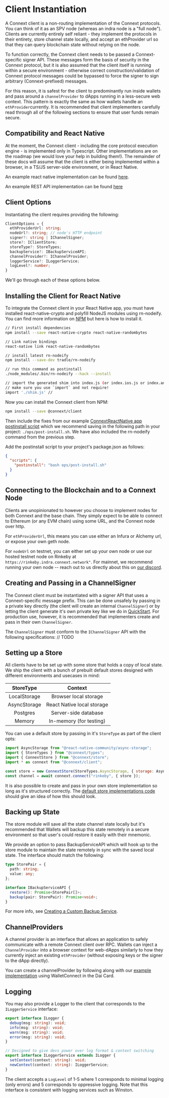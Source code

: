 # Client Instantiation

A Connext client is a non-routing implementation of the Connext protocols. You can think of it as an SPV node (whereas an indra node is a "full node"). Clients are currently entirely self reliant - they implement the protocols in their entirety, store channel state locally, and accept an ethProvider url so that they can query blockchain state without relying on the node.

To function correctly, the Connext client needs to be passed a Connext-specific signer API. These messages form the basis of security in the Connext protocol, but it is also assumed that the client itself is running within a secure environment - otherwise correct construction/validation of Connext protocol messages could be bypassed to force the signer to sign arbitrary (Connext-prefixed) messages.

For this reason, it is safest for the client to predominantly run inside wallets and pass around a `channelProvider` to dApps running in a less-secure web context. This pattern is exactly the same as how wallets handle an `ethProvider`currently. It is recommended that client implementers carefully read through all of the following sections to ensure that user funds remain secure.

## Compatibility and React Native

At the moment, the Connext client - including the core protocol execution engine - is implemented only in Typescript. Other implementations are on the roadmap (we would love your help in building them!). The remainder of these docs will assume that the client is either being implemented within a browser, in a TS/JS server-side environment, or in React Native.

An example react native implementation can be found [here](https://github.com/ConnextProject/ConnextReactNative).

An example REST API implementation can be found [here](https://github.com/ConnextProject/rest-api-client)

## Client Options

Instantiating the client requires providing the following:

```typescript
ClientOptions = {
  ethProviderUrl: string;
  nodeUrl?: string; // node's HTTP endpoint
  signer?: string | IChannelSigner;
  store?: IClientStore;
  storeType?: StoreTypes;
  backupService?: IBackupServiceAPI;
  channelProvider?: IChannelProvider;
  loggerService?: ILoggerService;
  logLevel?: number;
}
```

We'll go through each of these options below.

## Installing the Client for React Native

To integrate the Connext client in your React Native app, you must have installed react-native-crypto and polyfill NodeJS modules using rn-nodeify. You can find more information on [NPM](https://www.npmjs.com/package/react-native-crypto) but here is how to install it.

```sh
// First install dependencies
npm install --save react-native-crypto react-native-randombytes

// Link native bindings
react-native link react-native-randombytes

// install latest rn-nodeify
npm install --save-dev tradle/rn-nodeify

// run this command as postinstall
./node_modules/.bin/rn-nodeify --hack --install

// import the generated shim into index.js (or index.ios.js or index.android.js)
// make sure you use `import` and not require!
import './shim.js' //
```

Now you can install the Connext client from NPM:

```sh
npm install --save @connext/client
```

Then include the fixes from our example [ConnextReactNative app postinstall script](https://github.com/ConnextProject/ConnextReactNative/blob/master/ops/post-install.sh) which we recommend saving in the following path in your project: `./ops/post-install.sh`. We have also included the rn-nodeify command from the previous step.

Add the postinstall script to your project's package.json as follows:

```json
{
  "scripts": {
    "postinstall": "bash ops/post-install.sh"
  }
}
```

## Connecting to the Blockchain and to a Connext Node

Clients are unopinionated to however you choose to implement nodes for both Connext and the base chain. They simply expect to be able to connect to Ethereum (or any EVM chain) using some URL, and the Connext node over http.

For `ethProviderUrl`, this means you can use either an Infura or Alchemy url, or expose your own geth node.

For `nodeUrl` on testnet, you can either set up your own node or use our hosted testnet node on Rinkeby at `https://rinkeby.indra.connext.network"`. For mainnet, we recommend running your own node -- reach out to us directly about this on [our discord](https://discord.gg/VPVVFMd).

## Creating and Passing in a ChannelSigner

The Connext client must be instantiated with a signer API that uses a Connext-specific message prefix. This can be done unsafely by passing in a private key directly (the client will create an internal `ChannelSigner`) or by letting the client generate it's own private key like we do in [QuickStart](https://docs.connext.network/en/latest/user/quickStart.html). For production use, however, it is recommended that implementers create and pass in their own `ChannelSigner`.

The `ChannelSigner` must conform to the `IChannelSigner` API with the following specifications:
// TODO

## Setting up a Store

All clients have to be set up with some store that holds a copy of local state. We ship the client with a bunch of prebuilt default stores designed with different environments and usecases in mind:

|  StoreType   |          Context           |
| :----------: | :------------------------: |
| LocalStorage |   Browser local storage    |
| AsyncStorage | React Native local storage |
|   Postgres   |    Server-side database    |
|    Memory    |  In-memory (for testing)   |

You can use a default store by passing in it's `StoreType` as part of the client opts:

```javascript
import AsyncStorage from "@react-native-community/async-storage";
import { StoreTypes } from "@connext/types";
import { ConnextStore } from "@connext/store";
import * as connext from "@connext/client";

const store = new ConnextStore(StoreTypes.AsyncStorage, { storage: AsyncStorage });
const channel = await connext.connect("rinkeby", { store });
```

It is also possible to create and pass in your own store implementation so long as it's structured correctly. The [default store implementations code](https://github.com/ConnextProject/indra/tree/staging/modules/store) should give an idea of how this should look.

## Backing up State

The store module will save all the state channel state locally but it's recommended that Wallets will backup this state remotely in a secure environment so that user's could restore it easily with their mnemonic.

We provide an option to pass BackupServiceAPI which will hook up to the store module to maintain the state remotely in sync with the saved local state. The interface should match the following:

```typescript
type StorePair = {
  path: string;
  value: any;
};

interface IBackupServiceAPI {
  restore(): Promise<StorePair[]>;
  backup(pair: StorePair): Promise<void>;
}
```

For more info, see [Creating a Custom Backup Service](https://docs.connext.network/en/latest/user/advanced.html#creating-a-custom-backup-service).

## ChannelProviders

A channel provider is an interface that allows an application to safely communicate with a remote Connext client over RPC. Wallets can inject a `ChannelProvider` into a browser context for web-dApps similarly to how they currently inject an existing `ethProvider` (without exposing keys or the signer to the dApp directly).

You can create a channelProvider by following along with our [example implementation](https://github.com/ConnextProject/indra/blob/staging/modules/daicard/src/utils/wc.js) using WalletConnect in the Dai Card.

## Logging

You may also provide a Logger to the client that corresponds to the `ILoggerService` interface:

```typescript
export interface ILogger {
  debug(msg: string): void;
  info(msg: string): void;
  warn(msg: string): void;
  error(msg: string): void;
}

// Designed to give devs power over log format & context switching
export interface ILoggerService extends ILogger {
  setContext(context: string): void;
  newContext(context: string): ILoggerService;
}
```

The client accepts a `LogLevel` of 1-5 where 1 corresponds to minimal logging (only errors) and 5 corresponds to oppressive logging. Note that this interface is consistent with logging services such as Winston.
